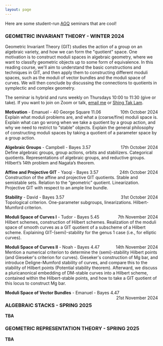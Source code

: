 ```yaml
---
layout: page
---
```


Here are some student-run <a href="https://www.agq-cdt.org/">AGQ</a> seminars that are cool!

<h3 id="projects">GEOMETRIC INVARIANT THEORY - WINTER 2024</h3>

Geometric Invariant Theory (GIT) studies the action of a group on an algebraic variety, and how we can form the "quotient" space. One motivation is to construct moduli spaces in algebraic geometry, where we want to classify geometric objects up to some form of equivalence. In this reading course, we'll aim to understand the basic constructions and techniques in GIT, and then apply them to constructing different moduli spaces, such as the moduli of vector bundles and the moduli space of curves. We will then conclude by discussing the connections to quotients in symplectic and complex geometry.

The seminar is hybrid and runs weekly on Thursdays 10:00 to 11:30 (give or take). If you want to join on Zoom or talk, <a href="{{ site.url }}">email me</a> or <a href="https://shingtaklam1324.github.io/">Shing Tak Lam</a>.

<p><strong>Motivation</strong> - Emanuel - 40 George Square 11.06 <span style="float: right; ">10th October 2024</span><br />
Explain what moduli problems are, and what a (coarse/fine) moduli space is. Explain
what can go wrong when we take a quotient by a group action, and why we need to
restrict to “stable” objects. Explain the general philosophy of constructing moduli spaces
by taking a quotient of a parameter space by a group action.</p>

<p><strong>Algebraic Groups</strong> - Campbell - Bayes 3.57 <span style="float: right; ">17th October 2024</span><br />
Define algebraic groups, group actions, orbits and stabilizers. Categorical quotients. Representations of algebraic groups, and reductive groups. Hilbert’s 14th problem and Nagata’s theorem.</p>

<p><strong>Affine and Projective GIT</strong> - Yaoqi - Bayes 3.57  <span style="float: right; "> 24th October 2024</span><br />
Construction of the affine and projective GIT quotients. Stable and semistable sets. Relation to the “geometric” quotient. Linearization. Projective GIT with respect to an ample line bundle.</p>

<p><strong>Stability</strong> - David - Bayes 3.57  <span style="float: right; "> 31st October 2024</span><br />
Topological criterion. One-parameter subgroups, linearizations. Hilbert-Mumford criterion.

<p><strong>Moduli Space of Curves I</strong> - Tudor - Bayes 5.45 <span style="float: right; "> 7th November 2024</span><br />
Hilbert schemes, construction of Hilbert schemes. Realization of the moduli space of smooth curves as a GIT quotient of a subscheme of a Hilbert scheme. Explaining GIT-(semi)-stability for the genus 1 case (i.e., for elliptic curves).

<p><strong>Moduli Space of Curves II</strong> - Noah - Bayes 4.47 <span style="float: right; "> 14th November 2024</span><br />
Mention a numerical criterion to determine the (semi)-stability Hilbert points (and Gieseker's criterion for curves). Gieseker's construction of Mg bar, and introduce Deligne-Mumford stability of curves, and compare this to the stability of Hilbert points (Potential stability theorem). Afterward, we discuss a pluricanonical embedding of DM-stable curves into a Hilbert scheme, contained within the Hilbert-stable points, and how to take a GIT quotient of this locus to construct Mg bar.

<p><strong>Moduli Space of Vector Bundles</strong> - Emanuel - Bayes 4.47 <span style="float: right; "> 21st November 2024</span><br />

<h3 id="education">ALGEBRAIC STACKS - SPRING 2025</h3>

<p><strong>TBA</strong></p>

<h3 id="education">GEOMETRIC REPRESENTATION THEORY - SPRING 2025</h3>

<p><strong>TBA</strong></p>
